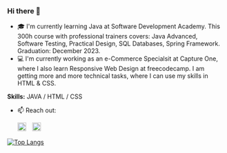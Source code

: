 ### Hi there 👋

- 🎓 I'm currently learning Java at Software Development Academy. This 300h course with professional trainers covers: Java Advanced, Software Testing, Practical Design, SQL Databases, Spring Framework. Graduation: December 2023. 
- 💻 I'm currently working as an e-Commerce Specialsit at Capture One, where I also learn Responsive Web Design at freecodecamp. I am getting more and more technical tasks, where I can use my skills in HTML & CSS. 

**Skills:** JAVA / HTML / CSS

- 📫 Reach out: 

    [<img src='https://cdn.jsdelivr.net/npm/simple-icons@3.0.1/icons/linkedin.svg' alt='linkedin' height='20'>](https://www.linkedin.com/in/nikola-cywinska//)&emsp;<a href="mailto:nicywi@gmail.com"><img src="https://cdn.jsdelivr.net/npm/simple-icons@3.0.1/icons/mail-dot-ru.svg" alt='gmail' height='20'/></a>

[![Top Langs](https://github-readme-stats.vercel.app/api/top-langs/?username=nicywi)](https://github.com/anuraghazra/github-readme-stats)
